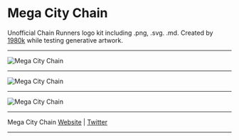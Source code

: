 # Mega City Chain

Unofficial Chain Runners logo kit including .png, .svg. .md. Created by [1980k](https://twitter.com/1980kcom) while testing generative artwork.

---

![Mega City Chain](https://github.com/davidbanthony/mega-city-assets/blob/main/Preview-Logo-Chain-Runners.png)

---

![Mega City Chain](https://github.com/davidbanthony/mega-city-assets/blob/main/Preview-Sun-Chain-Runners.png)

---

![Mega City Chain](https://github.com/davidbanthony/mega-city-assets/blob/main/Preview-PFP-Foundation-Aesprite.png)

---

Mega City Chain [Website](http://megacitychain.xyz) | [Twitter](https://twitter.com/megacitychain)

---
